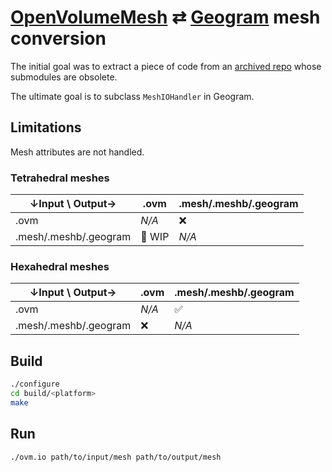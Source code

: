 # [OpenVolumeMesh](https://www.graphics.rwth-aachen.de/software/openvolumemesh/) ⇄ [Geogram](https://github.com/BrunoLevy/geogram) mesh conversion

The initial goal was to extract a piece of code from an [archived repo](https://github.com/LIHPC-Computational-Geometry/genomesh) whose submodules are obsolete.

The ultimate goal is to subclass `MeshIOHandler` in Geogram.

## Limitations

Mesh attributes are not handled.

### Tetrahedral meshes
↓Input \ Output→      | .ovm   | .mesh/.meshb/.geogram
----------------------|--------|-----------------------
.ovm                  | *N/A*  | ❌
.mesh/.meshb/.geogram | 🚧 WIP | *N/A*

### Hexahedral meshes
↓Input \ Output→        | .ovm   | .mesh/.meshb/.geogram
------------------------|--------|-----------------------
.ovm                    | *N/A*  | ✅
.mesh/.meshb/.geogram   | ❌     | *N/A*

## Build

```bash
./configure
cd build/<platform>
make
```

## Run

```bash
./ovm.io path/to/input/mesh path/to/output/mesh
```